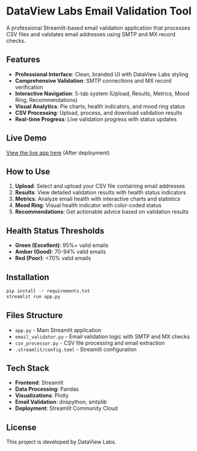 # DataView Labs Email Validation Tool

A professional Streamlit-based email validation application that processes CSV files and validates email addresses using SMTP and MX record checks.

## Features

- **Professional Interface**: Clean, branded UI with DataView Labs styling
- **Comprehensive Validation**: SMTP connections and MX record verification
- **Interactive Navigation**: 5-tab system (Upload, Results, Metrics, Mood Ring, Recommendations)
- **Visual Analytics**: Pie charts, health indicators, and mood ring status
- **CSV Processing**: Upload, process, and download validation results
- **Real-time Progress**: Live validation progress with status updates

## Live Demo

[View the live app here](https://your-app-name.streamlit.app) (After deployment)

## How to Use

1. **Upload**: Select and upload your CSV file containing email addresses
2. **Results**: View detailed validation results with health status indicators
3. **Metrics**: Analyze email health with interactive charts and statistics
4. **Mood Ring**: Visual health indicator with color-coded status
5. **Recommendations**: Get actionable advice based on validation results

## Health Status Thresholds

- **Green (Excellent)**: 95%+ valid emails
- **Amber (Good)**: 70-94% valid emails  
- **Red (Poor)**: <70% valid emails

## Installation

```bash
pip install -r requirements.txt
streamlit run app.py
```

## Files Structure

- `app.py` - Main Streamlit application
- `email_validator.py` - Email validation logic with SMTP and MX checks
- `csv_processor.py` - CSV file processing and email extraction
- `.streamlit/config.toml` - Streamlit configuration

## Tech Stack

- **Frontend**: Streamlit
- **Data Processing**: Pandas
- **Visualizations**: Plotly
- **Email Validation**: dnspython, smtplib
- **Deployment**: Streamlit Community Cloud

## License

This project is developed by DataView Labs.